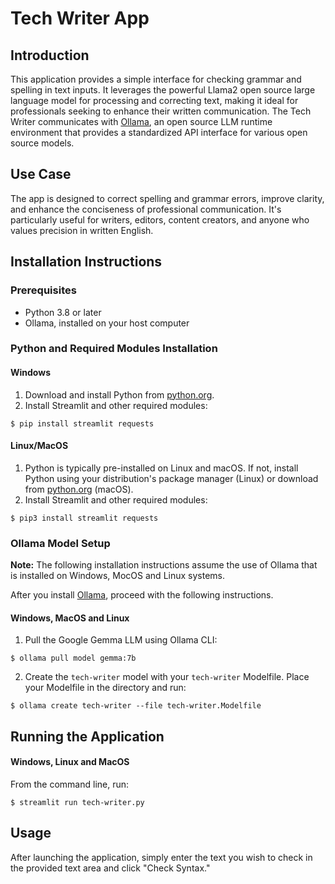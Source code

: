 # Tech Writer App
## Introduction
This application provides a simple interface for checking grammar and spelling in text inputs. It leverages the powerful Llama2 open source large language model for processing and correcting text, making it ideal for professionals seeking to enhance their written communication.
The Tech Writer communicates with [Ollama](https://ollama.ai), an open source LLM runtime environment that provides a standardized API interface for various open source models.
## Use Case
The app is designed to correct spelling and grammar errors, improve clarity, and enhance the conciseness of professional communication. It's particularly useful for writers, editors, content creators, and anyone who values precision in written English.
## Installation Instructions
### Prerequisites
- Python 3.8 or later
- Ollama, installed on your host computer
### Python and Required Modules Installation
#### Windows
1. Download and install Python from [python.org](https://www.python.org/downloads/windows/).
2. Install Streamlit and other required modules:
```
$ pip install streamlit requests
```
#### Linux/MacOS
1. Python is typically pre-installed on Linux and macOS. If not, install Python using your distribution's package manager (Linux) or download from [python.org](https://www.python.org/downloads/macos/) (macOS).
2. Install Streamlit and other required modules:
```
$ pip3 install streamlit requests
```
### Ollama Model Setup
**Note:** The following installation instructions assume the use of Ollama that is installed on Windows, MocOS and Linux systems.   

After you install [Ollama](https://github.com/ollama/ollama), proceed with the following instructions.
#### Windows, MacOS and Linux
1. Pull the Google Gemma LLM using Ollama CLI:
```
$ ollama pull model gemma:7b
```
2. Create the `tech-writer` model with your `tech-writer` Modelfile. Place your Modelfile in the directory and run:
```
$ ollama create tech-writer --file tech-writer.Modelfile
```
## Running the Application
#### Windows, Linux and MacOS
From the command line, run:
```
$ streamlit run tech-writer.py
```
## Usage
After launching the application, simply enter the text you wish to check in the provided text area and click "Check Syntax." 

